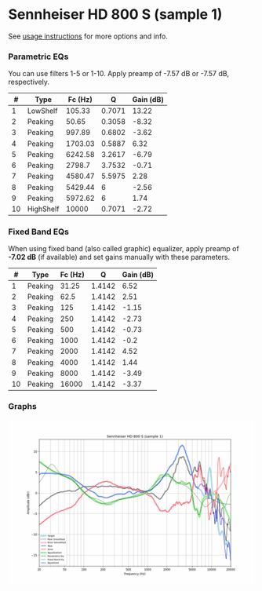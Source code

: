 # Sennheiser HD 800 S (sample 1)
See [usage instructions](https://github.com/jaakkopasanen/AutoEq#usage) for more options and info.

### Parametric EQs
You can use filters 1-5 or 1-10. Apply preamp of -7.57 dB or -7.57 dB, respectively.

|   # | Type      |   Fc (Hz) |      Q |   Gain (dB) |
|-----|-----------|-----------|--------|-------------|
|   1 | LowShelf  |    105.33 | 0.7071 |       13.22 |
|   2 | Peaking   |     50.65 | 0.3058 |       -8.32 |
|   3 | Peaking   |    997.89 | 0.6802 |       -3.62 |
|   4 | Peaking   |   1703.03 | 0.5887 |        6.32 |
|   5 | Peaking   |   6242.58 | 3.2617 |       -6.79 |
|   6 | Peaking   |   2798.7  | 3.7532 |       -0.71 |
|   7 | Peaking   |   4580.47 | 5.5975 |        2.28 |
|   8 | Peaking   |   5429.44 | 6      |       -2.56 |
|   9 | Peaking   |   5972.62 | 6      |        1.74 |
|  10 | HighShelf |  10000    | 0.7071 |       -2.72 |

### Fixed Band EQs
When using fixed band (also called graphic) equalizer, apply preamp of **-7.02 dB** (if available) and set gains manually with these parameters.

|   # | Type    |   Fc (Hz) |      Q |   Gain (dB) |
|-----|---------|-----------|--------|-------------|
|   1 | Peaking |     31.25 | 1.4142 |        6.52 |
|   2 | Peaking |     62.5  | 1.4142 |        2.51 |
|   3 | Peaking |    125    | 1.4142 |       -1.15 |
|   4 | Peaking |    250    | 1.4142 |       -2.73 |
|   5 | Peaking |    500    | 1.4142 |       -0.73 |
|   6 | Peaking |   1000    | 1.4142 |       -0.2  |
|   7 | Peaking |   2000    | 1.4142 |        4.52 |
|   8 | Peaking |   4000    | 1.4142 |        1.44 |
|   9 | Peaking |   8000    | 1.4142 |       -3.49 |
|  10 | Peaking |  16000    | 1.4142 |       -3.37 |

### Graphs
![](./Sennheiser%20HD%20800%20S%20(sample%201).png)
